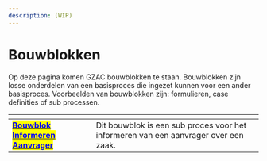 ```yaml
---
description: (WIP)
---
```


# Bouwblokken

Op deze pagina komen GZAC bouwblokken te staan. Bouwblokken zijn losse onderdelen van een basisproces die ingezet kunnen voor een ander basisproces. Voorbeelden van bouwblokken zijn: formulieren, case definities of sub processen.

<table data-view="cards"><thead><tr><th></th><th></th><th></th></tr></thead><tbody><tr><td><a href="https://github.com/generiekzaakafhandelcomponent/Bouwblokken/tree/main/informeren-aanvrager"><mark style="color:blue;"><strong>Bouwblok Informeren Aanvrager</strong></mark></a></td><td>Dit bouwblok is een sub proces voor het informeren van een aanvrager over een zaak. </td><td></td></tr></tbody></table>
